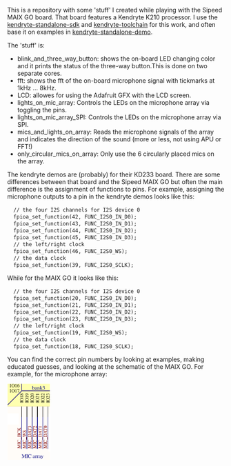 This is a repository with some 'stuff' I created while playing with the Sipeed MAIX GO board. That board features a Kendryte K210 processor.
I use the [kendryte-standalone-sdk](https://github.com/kendryte/kendryte-standalone-sdk) and [kendryte-toolchain](https://kendryte.com/downloads/) for this work, and often base it on examples in [kendryte-standalone-demo](https://github.com/kendryte/kendryte-standalone-demo). 

The 'stuff' is:

* blink_and_three_way_button: shows the on-board LED changing color and it prints the status of the three-way button.This is done on two separate cores.
* fft: shows the fft of the on-board microphone signal with tickmarks at 1kHz ... 8kHz.
* LCD: allowes for using the Adafruit GFX with the LCD screen.
* lights_on_mic_array: Controls the LEDs on the microphone array via toggling the pins.
* lights_on_mic_array_SPI: Controls the LEDs on the microphone array via SPI.
* mics_and_lights_on_array: Reads the microphone signals of the array and indicates the direction of the sound (more or less, not using APU or FFT!)
* only_circular_mics_on_array: Only use the 6 circularly placed mics on the array.

The kendryte demos are (probably) for their KD233 board. There are some differences between that board and the Sipeed MAIX GO but often the main difference is the assignment of functions to pins. For example, assigning the microphone outputs to a pin in the kendryte demos looks like this:
```
  // the four I2S channels for I2S device 0
  fpioa_set_function(42, FUNC_I2S0_IN_D0);
  fpioa_set_function(43, FUNC_I2S0_IN_D1);
  fpioa_set_function(44, FUNC_I2S0_IN_D2);
  fpioa_set_function(45, FUNC_I2S0_IN_D3);
  // the left/right clock
  fpioa_set_function(46, FUNC_I2S0_WS);
  // the data clock
  fpioa_set_function(39, FUNC_I2S0_SCLK);
```
While for the MAIX GO it looks like this:
```
  // the four I2S channels for I2S device 0
  fpioa_set_function(20, FUNC_I2S0_IN_D0);
  fpioa_set_function(21, FUNC_I2S0_IN_D1);
  fpioa_set_function(22, FUNC_I2S0_IN_D2);
  fpioa_set_function(23, FUNC_I2S0_IN_D3);
  // the left/right clock
  fpioa_set_function(19, FUNC_I2S0_WS);
  // the data clock
  fpioa_set_function(18, FUNC_I2S0_SCLK);
```
You can find the correct pin numbers by looking at examples, making educated guesses, and looking at the schematic of the MAIX GO. For example, for the microphone array:

<img src="https://github.com/GitJer/Some-Sipeed-MAIX-GO-k210-stuff/blob/master/part_of_MAIX_GO_schematic.png" width="100">

